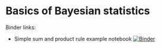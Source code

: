 # Basics of Bayesian statistics

Binder links:

* Simple sum and product rule example notebook [![Binder](https://mybinder.org/badge_logo.svg)](https://mybinder.org/v2/gh/furnstahl/Physics-8805/master?filepath=topics%2Fbasics-of-bayesian-statistics%2Fsimple_sum_product_rule.ipynb)

